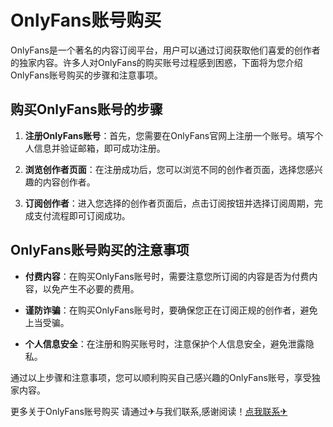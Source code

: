 # OnlyFans账号购买

OnlyFans是一个著名的内容订阅平台，用户可以通过订阅获取他们喜爱的创作者的独家内容。许多人对OnlyFans的购买账号过程感到困惑，下面将为您介绍OnlyFans账号购买的步骤和注意事项。

## 购买OnlyFans账号的步骤

1. **注册OnlyFans账号**：首先，您需要在OnlyFans官网上注册一个账号。填写个人信息并验证邮箱，即可成功注册。

2. **浏览创作者页面**：在注册成功后，您可以浏览不同的创作者页面，选择您感兴趣的内容创作者。

3. **订阅创作者**：进入您选择的创作者页面后，点击订阅按钮并选择订阅周期，完成支付流程即可订阅成功。

## OnlyFans账号购买的注意事项

- **付费内容**：在购买OnlyFans账号时，需要注意您所订阅的内容是否为付费内容，以免产生不必要的费用。

- **谨防诈骗**：在购买OnlyFans账号时，要确保您正在订阅正规的创作者，避免上当受骗。

- **个人信息安全**：在注册和购买账号时，注意保护个人信息安全，避免泄露隐私。

通过以上步骤和注意事项，您可以顺利购买自己感兴趣的OnlyFans账号，享受独家内容。

更多关于OnlyFans账号购买 请通过✈与我们联系,感谢阅读！[点我联系✈](https://ad.G208.com)